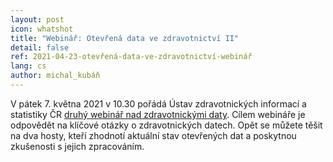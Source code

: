 ```yaml
---
layout: post
icon: whatshot
title: "Webinář: Otevřená data ve zdravotnictví II"
detail: false
ref: 2021-04-23-otevřená-data-ve-zdravotnictví-webinář
lang: cs
author: michal_kubáň
---
```


V pátek 7. května 2021 v 10.30 pořádá Ústav zdravotnických informací a statistiky ČR [druhý webinář nad zdravotnickými daty](https://data.nzis.cz/news-detail/cs/22-webinar-otevrena-data-ve-zdravotnictvi-7-kvetna-2021/). Cílem webináře je odpovědět na klíčové otázky o zdravotnických datech. Opět se můžete těšit na dva hosty, kteří zhodnotí aktuální stav otevřených dat a poskytnou zkušenosti s jejich zpracováním. 
